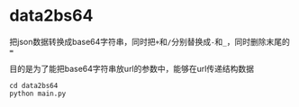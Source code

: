 # data2bs64

把json数据转换成base64字符串，同时把`+`和`/`分别替换成`-`和`_`，同时删除末尾的`=`

目的是为了能把base64字符串放url的参数中，能够在url传递结构数据

```
cd data2bs64
python main.py
```